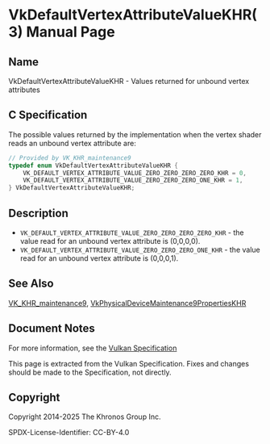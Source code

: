 # VkDefaultVertexAttributeValueKHR(3) Manual Page

## Name

VkDefaultVertexAttributeValueKHR - Values returned for unbound vertex attributes



## [](#_c_specification)C Specification

The possible values returned by the implementation when the vertex shader reads an unbound vertex attribute are:

```c++
// Provided by VK_KHR_maintenance9
typedef enum VkDefaultVertexAttributeValueKHR {
    VK_DEFAULT_VERTEX_ATTRIBUTE_VALUE_ZERO_ZERO_ZERO_ZERO_KHR = 0,
    VK_DEFAULT_VERTEX_ATTRIBUTE_VALUE_ZERO_ZERO_ZERO_ONE_KHR = 1,
} VkDefaultVertexAttributeValueKHR;
```

## [](#_description)Description

- `VK_DEFAULT_VERTEX_ATTRIBUTE_VALUE_ZERO_ZERO_ZERO_ZERO_KHR` - the value read for an unbound vertex attribute is (0,0,0,0).
- `VK_DEFAULT_VERTEX_ATTRIBUTE_VALUE_ZERO_ZERO_ZERO_ONE_KHR` - the value read for an unbound vertex attribute is (0,0,0,1).

## [](#_see_also)See Also

[VK\_KHR\_maintenance9](https://registry.khronos.org/vulkan/specs/latest/man/html/VK_KHR_maintenance9.html), [VkPhysicalDeviceMaintenance9PropertiesKHR](https://registry.khronos.org/vulkan/specs/latest/man/html/VkPhysicalDeviceMaintenance9PropertiesKHR.html)

## [](#_document_notes)Document Notes

For more information, see the [Vulkan Specification](https://registry.khronos.org/vulkan/specs/latest/html/vkspec.html#VkDefaultVertexAttributeValueKHR)

This page is extracted from the Vulkan Specification. Fixes and changes should be made to the Specification, not directly.

## [](#_copyright)Copyright

Copyright 2014-2025 The Khronos Group Inc.

SPDX-License-Identifier: CC-BY-4.0